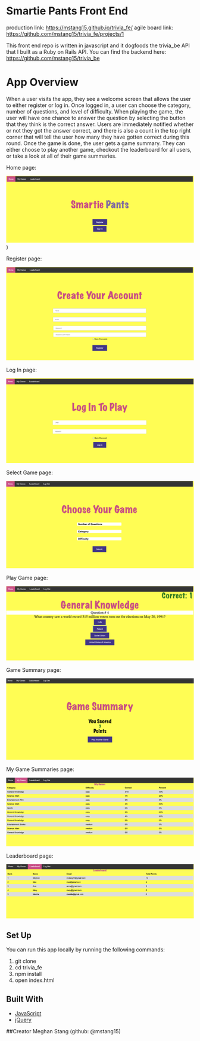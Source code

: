 # Smartie Pants Front End
production link: https://mstang15.github.io/trivia_fe/
agile board link: https://github.com/mstang15/trivia_fe/projects/1

This front end repo is written in javascript and it dogfoods the trivia_be API that I built as a Ruby on Rails API. 
You can find the backend here: https://github.com/mstang15/trivia_be

<h1>App Overview</h1>

When a user visits the app, they see a welcome screen that allows the user to either register or log in. Once logged in, a user can choose the category, number of questions, and level of difficulty. When playing the game, the user will have one chance to answer the question by selecting the button that they think is the correct answer. Users are immediately notified whether or not they got the answer correct, and there is also a count in the top right corner that will tell the user how many they have gotten correct during this round. Once the game is done, the user gets a game summary. They can either choose to play another game, checkout the leaderboard for all users, or take a look at all of their game summaries. 

Home page:

![alt text](readme_images/home.png))
 
Register page:

![alt text](readme_images/register.png)

Log In page:

![alt text](readme_images/login.png)

Select Game page:

![alt text](readme_images/choosegame.png)

Play Game page:

![alt text](readme_images/playgame.png)

Game Summary page:

![alt text](readme_images/gamesummary.png)

My Game Summaries page:

![alt text](readme_images/mygame.png)

Leaderboard page:

![alt text](readme_images/leaderboard.png)


## Set Up
You can run this app locally by running the following commands:
1. git clone <paste repo link for trivia_fe>
2. cd trivia_fe
3. npm install 
4. open index.html


## Built With

* [JavaScript](https://www.javascript.com/)
* [jQuery](https://jquery.com/)

##Creator
Meghan Stang (github: @mstang15)
